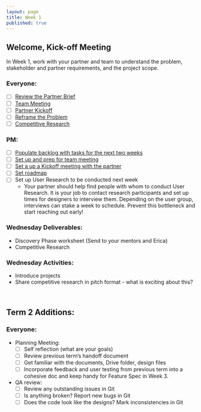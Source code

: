 ```yaml
---
layout: page
title: Week 1
published: true
---
```


## Welcome, Kick-off Meeting

In Week 1, work with your partner and team to understand the problem, stakeholder and partner requirements, and the project scope.

### Everyone:
  * [ ] [Review the Partner Brief](https://docs.google.com/a/dali.dartmouth.edu/spreadsheets/d/1WupDeKa8iItEG2MxqrYrkQHMEJeLwVJhNsaBjGkZtII/edit?usp=sharing)
  * [ ] [Team Meeting](team-meeting.md)
  * [ ] [Partner Kickoff](partner-kickoff.md)
  * [ ] [Reframe the Problem](reframe.md)
  * [ ] [Competitive Research](competitive-research.md)

### PM:
  * [ ] [Populate backlog with tasks for the next two weeks](populate-backlog.md)
  * [ ] [Set up and prep for team meeting](pm-team-meeting.md)
  * [ ] [Set a up a Kickoff meeting with the partner](partner-kickoff.md)
  * [ ] [Set roadmap](goals.md)
  * [ ] Set up User Research to be conducted next week
    * Your partner should help find people with whom to conduct User Research. It is your job to contact research participants and set up times for designers to interview them. Depending on the user group, interviews can stake a week to schedule. Prevent this bottleneck and start reaching out early!



### Wednesday Deliverables:
  * Discovery Phase worksheet (Send to your mentors and Erica)
  * Competitive Research

### Wednesday Activities:
  * Introduce projects
  * Share competitive research in pitch format - what is exciting about this?


<br/>

## Term 2 Additions:

### Everyone:
  * Planning Meeting:
    * [ ] Self reflection (what are your goals)
    * [ ] Review previous term’s handoff document      
    * [ ] Get familiar with the documents, Drive folder, design files
    * [ ] Incorporate feedback and user testing from previous term into a cohesive doc and keep handy for Feature Spec in Week 3.
  * QA review:
    * [ ] Review any outstanding issues in Git
    * [ ] Is anything broken? Report new bugs in Git
    * [ ] Does the code look like the designs? Mark inconsistencies in Git
